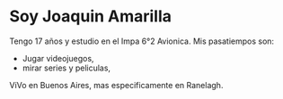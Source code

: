 # Soy Joaquin Amarilla

Tengo 17 años y estudio en el Impa 6°2 Avionica.
Mis pasatiempos son: 

- Jugar videojuegos,
- mirar series y peliculas,

ViVo en Buenos Aires, mas especificamente en Ranelagh.
